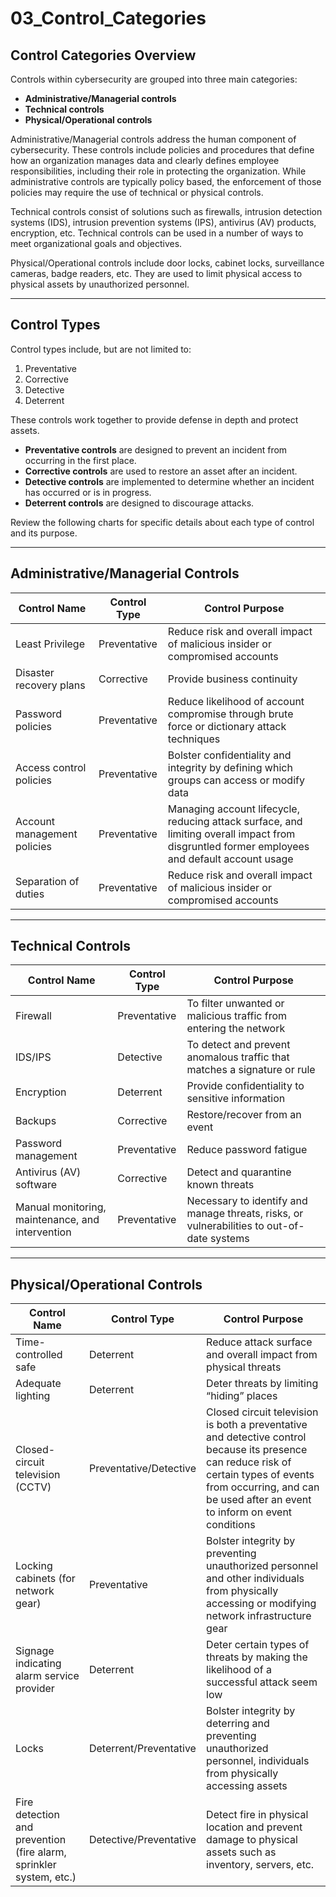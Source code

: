 # 03_Control_Categories

## Control Categories Overview

Controls within cybersecurity are grouped into three main categories:

- **Administrative/Managerial controls**  
- **Technical controls**  
- **Physical/Operational controls**

Administrative/Managerial controls address the human component of cybersecurity. These controls include policies and procedures that define how an organization manages data and clearly defines employee responsibilities, including their role in protecting the organization. While administrative controls are typically policy based, the enforcement of those policies may require the use of technical or physical controls.

Technical controls consist of solutions such as firewalls, intrusion detection systems (IDS), intrusion prevention systems (IPS), antivirus (AV) products, encryption, etc. Technical controls can be used in a number of ways to meet organizational goals and objectives.

Physical/Operational controls include door locks, cabinet locks, surveillance cameras, badge readers, etc. They are used to limit physical access to physical assets by unauthorized personnel.

---

## Control Types

Control types include, but are not limited to:

1. Preventative  
2. Corrective  
3. Detective  
4. Deterrent  

These controls work together to provide defense in depth and protect assets.  

- **Preventative controls** are designed to prevent an incident from occurring in the first place.  
- **Corrective controls** are used to restore an asset after an incident.  
- **Detective controls** are implemented to determine whether an incident has occurred or is in progress.  
- **Deterrent controls** are designed to discourage attacks.  

Review the following charts for specific details about each type of control and its purpose.

---

## Administrative/Managerial Controls

| Control Name | Control Type | Control Purpose |
|--------------|-------------|----------------|
| Least Privilege | Preventative | Reduce risk and overall impact of malicious insider or compromised accounts |
| Disaster recovery plans | Corrective | Provide business continuity |
| Password policies | Preventative | Reduce likelihood of account compromise through brute force or dictionary attack techniques |
| Access control policies | Preventative | Bolster confidentiality and integrity by defining which groups can access or modify data |
| Account management policies | Preventative | Managing account lifecycle, reducing attack surface, and limiting overall impact from disgruntled former employees and default account usage |
| Separation of duties | Preventative | Reduce risk and overall impact of malicious insider or compromised accounts |

---

## Technical Controls

| Control Name | Control Type | Control Purpose |
|--------------|-------------|----------------|
| Firewall | Preventative | To filter unwanted or malicious traffic from entering the network |
| IDS/IPS | Detective | To detect and prevent anomalous traffic that matches a signature or rule |
| Encryption | Deterrent | Provide confidentiality to sensitive information |
| Backups | Corrective | Restore/recover from an event |
| Password management | Preventative | Reduce password fatigue |
| Antivirus (AV) software | Corrective | Detect and quarantine known threats |
| Manual monitoring, maintenance, and intervention | Preventative | Necessary to identify and manage threats, risks, or vulnerabilities to out-of-date systems |

---

## Physical/Operational Controls

| Control Name | Control Type | Control Purpose |
|--------------|-------------|----------------|
| Time-controlled safe | Deterrent | Reduce attack surface and overall impact from physical threats |
| Adequate lighting | Deterrent | Deter threats by limiting “hiding” places |
| Closed-circuit television (CCTV) | Preventative/Detective | Closed circuit television is both a preventative and detective control because its presence can reduce risk of certain types of events from occurring, and can be used after an event to inform on event conditions |
| Locking cabinets (for network gear) | Preventative | Bolster integrity by preventing unauthorized personnel and other individuals from physically accessing or modifying network infrastructure gear |
| Signage indicating alarm service provider | Deterrent | Deter certain types of threats by making the likelihood of a successful attack seem low |
| Locks | Deterrent/Preventative | Bolster integrity by deterring and preventing unauthorized personnel, individuals from physically accessing assets |
| Fire detection and prevention (fire alarm, sprinkler system, etc.) | Detective/Preventative | Detect fire in physical location and prevent damage to physical assets such as inventory, servers, etc. |

